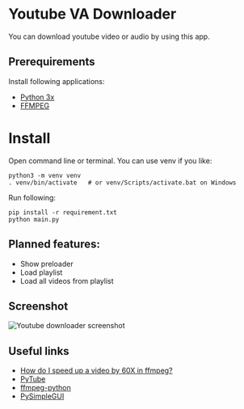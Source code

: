 
# Youtube VA Downloader

You can download youtube video or audio by using this app.

## Prerequirements
Install following applications:
* [Python 3x](https://www.python.org)
* [FFMPEG](https://ffmpeg.org/download.html)

# Install
Open command line or terminal.
You can use venv if you like:
```
python3 -m venv venv
. venv/bin/activate   # or venv/Scripts/activate.bat on Windows
```

Run following:
```
pip install -r requirement.txt 
python main.py
```

## Planned features:
 * Show preloader
 * Load playlist
 * Load all videos from playlist

 ## Screenshot
![Youtube downloader screenshot](https://i.imgur.com/ylacxR3.png)

## Useful links
* [How do I speed up a video by 60X in ffmpeg?](https://superuser.com/questions/1261678/how-do-i-speed-up-a-video-by-60x-in-ffmpeg)
* [PyTube](https://python-pytube.readthedocs.io/en/latest/index.html)
* [ffmpeg-python](https://kkroening.github.io/ffmpeg-python/)
* [PySimpleGUI](https://pysimplegui.readthedocs.io)
